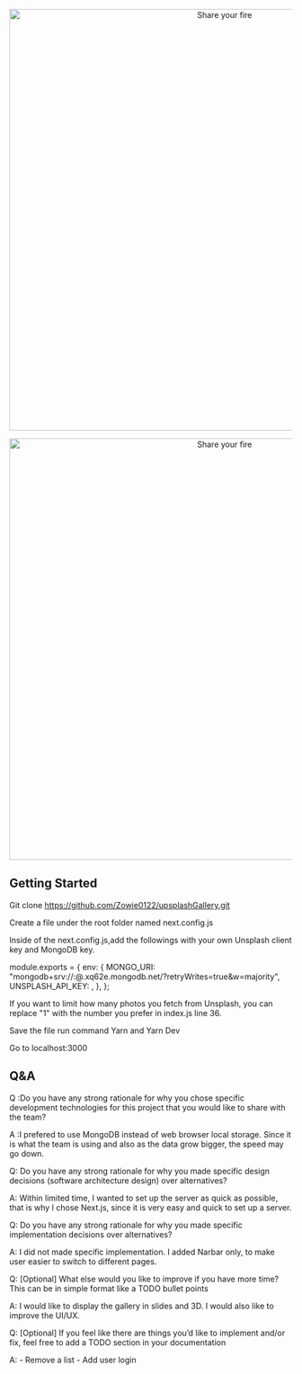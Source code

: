 <p align="center">
  <img src="./search.gif" width="750" title="Share your fire">
</p>

<p align="center">
  <img src="./favpage.gif" width="750" title="Share your fire">
</p>

## Getting Started

Git clone https://github.com/Zowie0122/upsplashGallery.git

Create a file under the root folder named next.config.js

Inside of the next.config.js,add the followings with your own Unsplash client key and MongoDB key.

module.exports = {
env: {
MONGO_URI:
"mongodb+srv://<your user name>:<your password>@<your cluster name>.xq62e.mongodb.net/<your db name>?retryWrites=true&w=majority",
UNSPLASH_API_KEY: <your client key>,
},
};

If you want to limit how many photos you fetch from Unsplash, you can replace "1" with the number you prefer in index.js line 36.

Save the file run command Yarn and Yarn Dev

Go to localhost:3000

## Q&A

Q :Do you have any strong rationale for why you chose specific development technologies for
this project that you would like to share with the team?

A :I prefered to use MongoDB instead of web browser local storage. Since it is what the team is using and also as the data grow bigger, the speed may go down.

Q: Do you have any strong rationale for why you made specific design decisions (software
architecture design) over alternatives?

A: Within limited time, I wanted to set up the server as quick as possible, that is why I chose Next.js, since it is very easy and quick to set up a server.

Q: Do you have any strong rationale for why you made specific implementation decisions over
alternatives?

A: I did not made specific implementation. I added Narbar only, to make user easier to switch to different pages.

Q: [Optional] What else would you like to improve if you have more time? This can be in simple
format like a TODO bullet points

A: I would like to display the gallery in slides and 3D. I would also like to improve the UI/UX.

Q: [Optional] If you feel like there are things you’d like to implement and/or fix, feel free to add a
TODO section in your documentation

A: - Remove a list - Add user login
